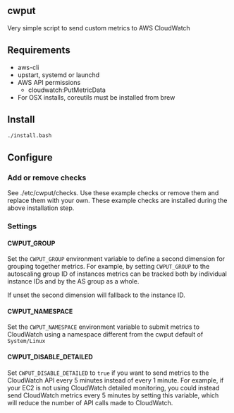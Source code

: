 ## cwput

Very simple script to send custom metrics to AWS CloudWatch

## Requirements

- aws-cli
- upstart, systemd or launchd
- AWS API permissions
  - cloudwatch:PutMetricData
- For OSX installs, coreutils must be installed from brew

## Install

`./install.bash`

## Configure

### Add or remove checks

See ./etc/cwput/checks.  Use these example checks or remove them and
replace them with your own.  These example checks are installed during the
above installation step.

### Settings

#### CWPUT_GROUP

Set the `CWPUT_GROUP` environment variable to define a second dimension for
grouping together metrics. For example, by setting `CWPUT_GROUP` to the
autoscaling group ID of instances metrics can be tracked both by individual
instance IDs and by the AS group as a whole.

If unset the second dimension will fallback to the instance ID.

#### CWPUT_NAMESPACE

Set the `CWPUT_NAMESPACE` environment variable to submit metrics to CloudWatch
using a namespace different from the cwput default of `System/Linux`

#### CWPUT_DISABLE_DETAILED

Set `CWPUT_DISABLE_DETAILED` to `true` if you want to send metrics to the
CloudWatch API every 5 minutes instead of every 1 minute.  For example, if your
EC2 is not using CloudWatch detailed monitoring, you could instead send
CloudWatch metrics every 5 minutes by setting this variable, which will reduce
the number of API calls made to CloudWatch.

